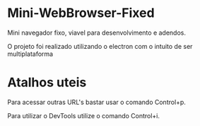 # Mini-WebBrowser-Fixed

Mini navegador fixo, viavel para desenvolvimento e adendos.

O projeto foi realizado utilizando o electron com o intuito de ser multiplataforma

# Atalhos uteis
Para acessar outras URL's bastar usar o comando Control+p.

Para utilizar o DevTools utilize o comando Control+i.
